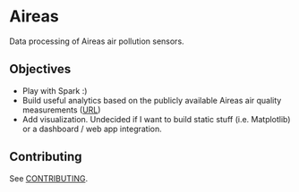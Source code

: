 # Aireas

Data processing of Aireas air pollution sensors.

## Objectives

* Play with Spark :)
* Build useful analytics based on the publicly available Aireas air quality measurements ([URL](data.aireas.com/csv/))
* Add visualization. Undecided if I want to build static stuff (i.e. Matplotlib) or a dashboard / web app integration.

## Contributing
See [CONTRIBUTING](CONTRIBUTING.md).